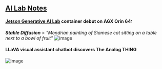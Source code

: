 ## <u>AI Lab Notes</u>

#### **[Jetson Generative AI Lab](https://www.jetson-ai-lab.com/tutorial_stable-diffusion.html) container debut on AGX Orin 64:** 
***Stable Diffusion*** > 
*"Mondrian painting of Siamese cat sitting on a table next to a bowl of fruit"*
![image](https://github.com/rtrelease/Jetson-Symbolics-Neuromorphics/assets/71346897/3ed34264-fdc3-49b9-8396-e4012545da64)

#### LLaVA visual assistant chatbot discovers The Analog THING
![image](https://github.com/rtrelease/Jetson-Symbolics-Neuromorphics/assets/71346897/9bf220ea-45fd-476d-8f59-fa72d50ce020)
